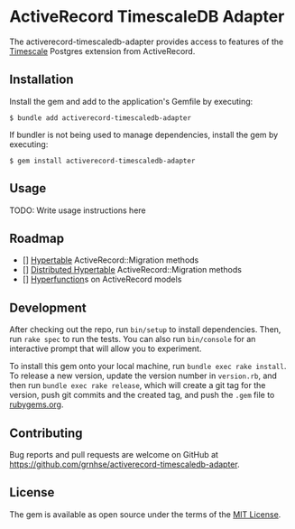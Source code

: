 # ActiveRecord TimescaleDB Adapter

The activerecord-timescaledb-adapter provides access to features of the [Timescale](https://www.timescale.com/) Postgres extension from ActiveRecord. 

## Installation

Install the gem and add to the application's Gemfile by executing:

    $ bundle add activerecord-timescaledb-adapter

If bundler is not being used to manage dependencies, install the gem by executing:

    $ gem install activerecord-timescaledb-adapter

## Usage

TODO: Write usage instructions here

## Roadmap

- [] [Hypertable](https://docs.timescale.com/api/latest/hypertable/) ActiveRecord::Migration methods
- [] [Distributed Hypertable](https://docs.timescale.com/api/latest/distributed-hypertables/) ActiveRecord::Migration methods
- [] [Hyperfunction](https://docs.timescale.com/api/latest/hyperfunctions/)s on ActiveRecord models

## Development

After checking out the repo, run `bin/setup` to install dependencies. Then, run `rake spec` to run the tests. You can also run `bin/console` for an interactive prompt that will allow you to experiment.

To install this gem onto your local machine, run `bundle exec rake install`. To release a new version, update the version number in `version.rb`, and then run `bundle exec rake release`, which will create a git tag for the version, push git commits and the created tag, and push the `.gem` file to [rubygems.org](https://rubygems.org).

## Contributing

Bug reports and pull requests are welcome on GitHub at https://github.com/grnhse/activerecord-timescaledb-adapter.

## License

The gem is available as open source under the terms of the [MIT License](https://opensource.org/licenses/MIT).
